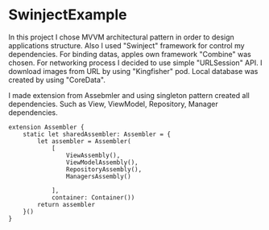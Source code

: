 # SwinjectExample
In this project I chose MVVM architectural pattern in order to design applications structure.
Also I used "Swinject" framework for control my dependencies. 
For binding datas, apples own framework  "Combine"  was chosen.
For networking process I decided to use simple "URLSession" API.
I download images from URL by using "Kingfisher" pod.
Local database was created by using "CoreData".




I made extension from Assebmler and using singleton pattern created all dependencies. Such as View, ViewModel, Repository, Manager dependencies.



    extension Assembler {
        static let sharedAssembler: Assembler = {
            let assembler = Assembler(
                [
                    ViewAssembly(),
                    ViewModelAssembly(),
                    RepositoryAssembly(),
                    ManagersAssembly()

                ],
                container: Container())
            return assembler
        }()
    }

